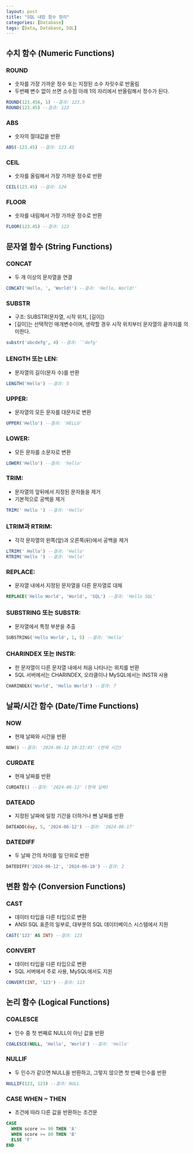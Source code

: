 ```yaml
---
layout: post
title: "SQL 내장 함수 정리"
categories: [Database]
tags: [Data, Database, SQL]
---
```


## 수치 함수 (Numeric Functions)

### ROUND

- 숫자를 가장 가까운 정수 또는 지정된 소수 자릿수로 반올림
- 두번째 변수 없이 쓰면 소수점 아래 1의 자리에서 반올림해서 정수가 된다.

```sql
ROUND(123.456, 1) --결과: 123.5
ROUND(123.45) --결과: 123
```

### ABS

- 숫자의 절대값을 반환

```sql
ABS(-123.45) --결과: 123.45
```

### CEIL

- 숫자를 올림해서 가장 가까운 정수로 반환

```sql
CEIL(123.45) --결과: 124
```

### FLOOR

- 숫자를 내림헤서 가장 가까운 정수로 반환

```sql
FLOOR(123.45) --결과: 123
```

## 문자열 함수 (String Functions)

### CONCAT

- 두 개 이상의 문자열을 연결

```sql
CONCAT('Hello, ', 'World!') --결과: 'Hello, World!'
```

### SUBSTR

- 구조: SUBSTR(문자열, 시작 위치, [길이])
- [길이]는 선택적인 매개변수이며, 생략할 경우 시작 위치부터 문자열의 끝까지를 의미한다.

```sql
substr('abcdefg', 4) --결과: `'defg'
```

### LENGTH 또는 LEN:

- 문자열의 길이(문자 수)를 반환

```sql
LENGTH('Hello') --결과: 5
```

### UPPER:

- 문자열의 모든 문자를 대문자로 변환

```sql
UPPER('Hello') --결과: 'HELLO'
```

### LOWER:

- 모든 문자를 소문자로 변환

```sql
LOWER('Hello') --결과: 'hello'
```

### TRIM:

- 문자열의 앞뒤에서 지정된 문자들을 제거
- 기본적으로 공백을 제거

```sql
TRIM(' Hello ') --결과: 'Hello'
```

### LTRIM과 RTRIM:

- 각각 문자열의 왼쪽(앞)과 오른쪽(뒤)에서 공백을 제거

```sql
LTRIM(' Hello') --결과: 'Hello'
RTRIM('Hello ') --결과: 'Hello'
```

### REPLACE:

- 문자열 내에서 지정된 문자열을 다른 문자열로 대체

```sql
REPLACE('Hello World', 'World', 'SQL') --결과: 'Hello SQL'
```

### SUBSTRING 또는 SUBSTR:

- 문자열에서 특정 부분을 추출

```sql
SUBSTRING('Hello World', 1, 5) --결과: 'Hello'
```

### CHARINDEX 또는 INSTR:

- 한 문자열이 다른 문자열 내에서 처음 나타나는 위치를 반환
- SQL 서버에서는 CHARINDEX, 오라클이나 MySQL에서는 INSTR 사용

```sql
CHARINDEX('World', 'Hello World') --결과: 7
```

## 날짜/시간 함수 (Date/Time Functions)

### NOW

- 현재 날짜와 시간을 반환

```sql
NOW() --결과: '2024-06-12 10:23:45' (현재 시간)
```

### CURDATE

- 현재 날짜를 반환

```sql
CURDATE() --결과: '2024-06-12' (현재 날짜)
```

### DATEADD

- 지정된 날짜에 일정 기간을 더하거나 뺀 날짜를 반환

```sql
DATEADD(day, 5, '2024-06-12') --결과: '2024-06-17'
```

### DATEDIFF

- 두 날짜 간의 차이를 일 단위로 반환

```sql
DATEDIFF('2024-06-12', '2024-06-10') --결과: 2
```

## 변환 함수 (Conversion Functions)

### CAST

- 데이터 타입을 다른 타입으로 변환
- ANSI SQL 표준의 일부로, 대부분의 SQL 데이터베이스 시스템에서 지원

```sql
CAST('123' AS INT) --결과: 123
```

### CONVERT

- 데이터 타입을 다른 타입으로 변환
- SQL 서버에서 주로 사용, MySQL에서도 지원

```sql
CONVERT(INT, '123') --결과: 123
```

## 논리 함수 (Logical Functions)

### COALESCE

- 인수 중 첫 번째로 NULL이 아닌 값을 반환

```sql
COALESCE(NULL, 'Hello', 'World') --결과: 'Hello'
```

### NULLIF

- 두 인수가 같으면 NULL을 반환하고, 그렇지 않으면 첫 번째 인수를 반환

```sql
NULLIF(123, 123) --결과: NULL
```

### CASE WHEN ~ THEN

- 조건에 따라 다른 값을 반환하는 조건문

```sql
CASE
  WHEN score >= 90 THEN 'A'
  WHEN score >= 80 THEN 'B'
  ELSE 'F'
END
```
